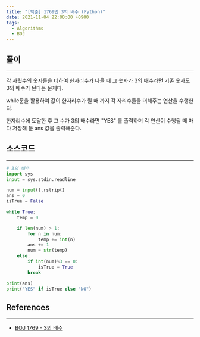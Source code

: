 ```yaml
---
title: "[백준] 1769번 3의 배수 (Python)"
date: 2021-11-04 22:00:00 +0900
tags:
  - Algorithms
  - BOJ
---
```


## 풀이

---

각 자릿수의 숫자들을 더하여 한자리수가 나올 때 그 숫자가 3의 배수라면 기존 숫자도 3의 배수가 된다는 문제다.

while문을 활용하여 값이 한자리수가 될 때 까지 각 자리수들을 더해주는 연산을 수행한다.

한자리수에 도달한 후 그 수가 3의 배수라면 "YES" 를 출력하며 각 연산이 수행될 때 마다 저장해 둔 ans 값을 출력해준다.

## 소스코드

---

```python
# 3의 배수
import sys
input = sys.stdin.readline

num = input().rstrip()
ans = 0
isTrue = False

while True:
    temp = 0

    if len(num) > 1:
        for n in num:
            temp += int(n)
        ans += 1
        num = str(temp)
    else:
        if int(num)%3 == 0:
            isTrue = True
        break

print(ans)
print("YES" if isTrue else "NO")
```

## References

---

- [BOJ 1769 - 3의 배수](https://www.acmicpc.net/problem/1769)
